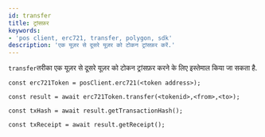 ```yaml
---
id: transfer
title: ट्रांसफ़र
keywords:
- 'pos client, erc721, transfer, polygon, sdk'
description: 'एक यूज़र से दूसरे यूज़र को टोकन ट्रांसफ़र करें.'
---
```


`transfer`तरीका एक यूज़र से दूसरे यूज़र को टोकन ट्रांसफ़र करने के लिए इस्तेमाल किया जा सकता है.

```
const erc721Token = posClient.erc721(<token address>);

const result = await erc721Token.transfer(<tokenid>,<from>,<to>);

const txHash = await result.getTransactionHash();

const txReceipt = await result.getReceipt();

```
